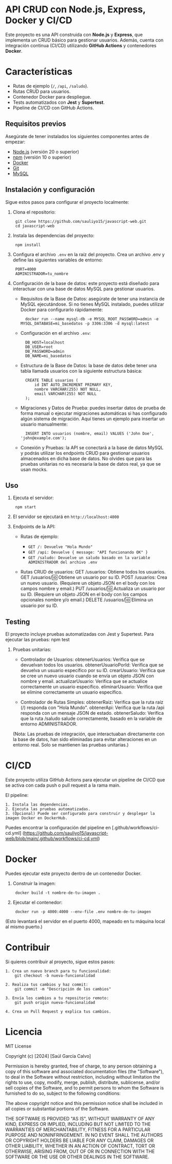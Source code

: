 # API CRUD con Node.js, Express, Docker y CI/CD

Este proyecto es una API construida con **Node.js** y **Express**, que implementa un CRUD básico para gestionar usuarios. Además, cuenta con integración continua (CI/CD) utilizando **GitHub Actions** y contenedores **Docker**.


# Características

- Rutas de ejemplo (`/`, `/api`, `/saludo`).
- Rutas CRUD para usuarios.
- Contenedor Docker para despliegue.
- Tests automatizados con **Jest** y **Supertest**.
- Pipeline de CI/CD con GitHub Actions.


## Requisitos previos

Asegúrate de tener instalados los siguientes componentes antes de empezar:
- [Node.js](https://nodejs.org/) (versión 20 o superior)
- [npm](https://www.npmjs.com/) (versión 10 o superior)
- [Docker](https://www.docker.com/get-started)
- [Git](https://git-scm.com/)
- [MySQL](https://www.mysql.com/)


## Instalación y configuración

Sigue estos pasos para configurar el proyecto localmente:

1. Clona el repositorio:

        git clone https://github.com/sauliyo15/javascript-web.git
        cd javascript-web

2. Instala las dependencias del proyecto:

        npm install

3. Configura el archivo `.env` en la raíz del proyecto. Crea un archivo .env y define las siguientes variables de entorno:

        PORT=4000
        ADMINISTRADOR=tu_nombre

4. Configuración de la base de datos: este proyecto está diseñado para interactuar con una base de datos MySQL para gestionar usuarios.

    - Requisitos de la Base de Datos: asegúrate de tener una instancia de MySQL ejecutándose. Si no tienes MySQL instalado, puedes utilizar Docker para configurarlo rápidamente:

            docker run --name mysql-db -e MYSQL_ROOT_PASSWORD=admin -e MYSQL_DATABASE=mi_basedatos -p 3306:3306 -d mysql:latest

    - Configuración en el archivo `.env`:

            DB_HOST=localhost
            DB_USER=root
            DB_PASSWORD=admin
            DB_NAME=mi_basedatos

    - Estructura de la Base de Datos: la base de datos debe tener una tabla llamada usuarios con la siguiente estructura básica:

            CREATE TABLE usuarios (
                id INT AUTO_INCREMENT PRIMARY KEY,
                nombre VARCHAR(255) NOT NULL,
                email VARCHAR(255) NOT NULL
            );
    
    - Migraciones y Datos de Prueba: puedes insertar datos de prueba de forma manual o ejecutar migraciones automáticas si has configurado algún sistema de migración. Aquí tienes un ejemplo para insertar un usuario manualmente:

            INSERT INTO usuarios (nombre, email) VALUES ('John Doe', 'john@example.com');

    - Conexión y Pruebas: la API se conectará a la base de datos MySQL y podrás utilizar los endpoints CRUD para gestionar usuarios almacenados en dicha base de datos. No olvides que para las pruebas unitarias no es necesaria la base de datos real, ya que se usan mocks.


## Uso

1. Ejecuta el servidor:

        npm start

2. El servidor se ejecutará en `http://localhost:4000`

3. Endpoints de la API:
    - Rutas de ejemplo:
        - `GET /: Devuelve "Hola Mundo"`
        - `GET /api: Devuelve { message: "API funcionando OK" }`
        - `GET /saludo: Devuelve un saludo basado en la variable ADMINISTRADOR del archivo .env`

    - Rutas CRUD de usuarios:
        GET /usuarios: Obtiene todos los usuarios.
        GET /usuarios/:id: Obtiene un usuario por su ID.
        POST /usuarios: Crea un nuevo usuario. (Requiere un objeto JSON en el body con los campos nombre y email.)
        PUT /usuarios/:id: Actualiza un usuario por su ID. (Requiere un objeto JSON en el body con los campos opcionales nombre y/o email.)
        DELETE /usuarios/:id: Elimina un usuario por su ID.


## Testing

El proyecto incluye pruebas automatizadas con Jest y Supertest. Para ejecutar las pruebas:
    npm test

1. Pruebas unitarias:
    - Controlador de Usuarios:
        obtenerUsuarios: Verifica que se devuelvan todos los usuarios.
        obtenerUsuarioPorId: Verifica que se devuelva un usuario específico por su ID.
        crearUsuario: Verifica que se cree un nuevo usuario cuando se envía un objeto JSON con nombre y email.
        actualizarUsuario: Verifica que se actualice correctamente un usuario específico.
        eliminarUsuario: Verifica que se elimine correctamente un usuario específico.

    - Controlador de Rutas Simples:
        obtenerRaiz: Verifica que la ruta raíz (/) responda con "Hola Mundo".
        obtenerApi: Verifica que la ruta /api responda con un mensaje JSON de estado.
        obtenerSaludo: Verifica que la ruta /saludo salude correctamente, basado en la variable de entorno ADMINISTRADOR.

    (Nota: Las pruebas de integración, que interactuaban directamente con la base de datos, han sido eliminadas para evitar alteraciones en un entorno real. Solo se mantienen las pruebas unitarias.)


# CI/CD

Este proyecto utiliza GitHub Actions para ejecutar un pipeline de CI/CD que se activa con cada push o pull request a la rama main.

El pipeline:

    1. Instala las dependencias.
    2. Ejecuta las pruebas automatizadas.
    3. (Opcional) Puede ser configurado para construir y desplegar la imagen Docker en DockerHub.

Puedes encontrar la configuración del pipeline en [.github/workflows/ci-cd.yml] (https://github.com/sauliyo15/javascript-web/blob/main/.github/workflows/ci-cd.yml)


# Docker

Puedes ejecutar este proyecto dentro de un contenedor Docker.

1. Construir la imagen:
            
        docker build -t nombre-de-tu-imagen .

2. Ejecutar el contenedor:

        docker run -p 4000:4000 --env-file .env nombre-de-tu-imagen

(Esto levantará el servidor en el puerto 4000, mapeado en tu máquina local al mismo puerto.)


# Contribuir

Si quieres contribuir al proyecto, sigue estos pasos:

    1. Crea un nuevo branch para tu funcionalidad:
        git checkout -b nueva-funcionalidad
    
    2. Realiza tus cambios y haz commit:
        git commit -m "Descripción de los cambios"
    
    3. Envía los cambios a tu repositorio remoto:
        git push origin nueva-funcionalidad
    
    4. Crea un Pull Request y explica tus cambios.


# Licencia

MIT License

Copyright (c) [2024] [Saúl García Calvo]

Permission is hereby granted, free of charge, to any person obtaining a copy
of this software and associated documentation files (the "Software"), to deal
in the Software without restriction, including without limitation the rights
to use, copy, modify, merge, publish, distribute, sublicense, and/or sell
copies of the Software, and to permit persons to whom the Software is
furnished to do so, subject to the following conditions:

The above copyright notice and this permission notice shall be included in all
copies or substantial portions of the Software.

THE SOFTWARE IS PROVIDED "AS IS", WITHOUT WARRANTY OF ANY KIND, EXPRESS OR
IMPLIED, INCLUDING BUT NOT LIMITED TO THE WARRANTIES OF MERCHANTABILITY,
FITNESS FOR A PARTICULAR PURPOSE AND NONINFRINGEMENT. IN NO EVENT SHALL THE
AUTHORS OR COPYRIGHT HOLDERS BE LIABLE FOR ANY CLAIM, DAMAGES OR OTHER
LIABILITY, WHETHER IN AN ACTION OF CONTRACT, TORT OR OTHERWISE, ARISING FROM,
OUT OF OR IN CONNECTION WITH THE SOFTWARE OR THE USE OR OTHER DEALINGS IN THE
SOFTWARE.


